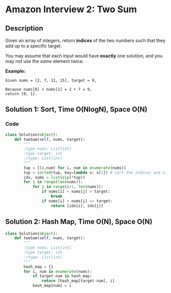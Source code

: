 # Amazon Interview 2: Two Sum

## Description

Given an array of integers, return **indices** of the two numbers such that they add up to a specific target.

You may assume that each input would have **exactly** one solution, and you may not use the *same* element twice.

**Example:**

```
Given nums = [2, 7, 11, 15], target = 9,

Because nums[0] + nums[1] = 2 + 7 = 9,
return [0, 1].
```

 

## Solution 1: Sort, Time O(NlogN), Space O(N)

### Code

```python
class Solution(object):
    def twoSum(self, nums, target):
        """
        :type nums: List[int]
        :type target: int
        :rtype: List[int]
        """
        tup = [(i,num) for i, num in enumerate(nums)]
        tup = sorted(tup, key=lambda x: x[1]) # sort the indices and values
        idx, nums = list(zip(*tup))
        for i in range(len(nums)):
            for j in range(i+1, len(nums)):
                if nums[i] + nums[j] > target:
                    break
                if nums[i] + nums[j] == target:
                    return [idx[i], idx[j]]
```



## Solution 2: Hash Map, Time O(N), Space O(N)

``` python
class Solution(object):
    def twoSum(self, nums, target):
        """
        :type nums: List[int]
        :type target: int
        :rtype: List[int]
        """
        hash_map = {}
        for i, num in enumerate(nums):
            if target-num in hash_map:
                return [hash_map[target-num], i]
            hash_map[num] = i
```





